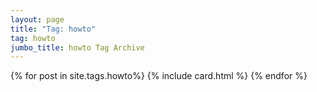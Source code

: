 ```yaml
---
layout: page
title: "Tag: howto"
tag: howto
jumbo_title: howto Tag Archive
---
```


{% for post in site.tags.howto%}
{% include card.html %}
{% endfor %}

